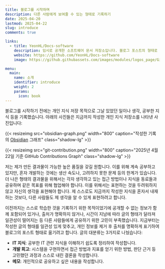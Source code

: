 ```yaml
---
title: 블로그를 시작하며
description: 다른 사람에게 보여줄 수 있는 형태로 기록하기
date: 2025-04-20
lastmod: 2025-04-22
slug: introduce
comments: true

links:
  - title: YeonHL/Docs-software
    description: 임시로 공개한 소프트웨어 문서 저장소입니다. 블로그 포스트의 형태로 다시 작성할 예정입니다.
    website: https://github.com/YeonHL/Docs-software
    image: https://github.githubassets.com/images/modules/logos_page/GitHub-Mark.png

menu:
  main:
    name: 소개
    identifier: introduce
    weight: 2
    params:
      icon: book
---
```


블로그를 시작하기 전에는 개인 지식 저장 목적으로 그날 있었던 일이나 생각, 공부한 지식 등을 기록했습니다. 아래의 사진들은 지금까지 작성한 개인 지식 저장소를 나타낸 사진입니다:

{{< resizeimg src="obsidian-graph.png" width="800" caption="작성한 기록의 [Obsidian](https://obsidian.md/) 그래프" class="shadow-lg" >}}

{{< resizeimg src="git-contribution.png" width="800" caption="2025년 4월 22일 기준 GitHub Contributions Graph" class="shadow-lg" >}}

저는 제가 만든 결과물이 가능한 높은 품질을 갖길 원합니다. 이를 위해 계속 공부하고 있지만, 혼자 개발하는 것에는 생산 속도나, 고려하지 못한 문제 등의 한계가 있습니다. 더 나은 형태의 결과물을 위해서는 각자 생각하고 있는 접근 방법이나 지식을 동료들과 공유하며 같은 목표를 위해 협업해야 합니다. 이를 위해서는 표현하는 것을 두려워하지 않고 자신의 생각을 표현해야 합니다. 제 스스로도 지금까지 작성한 지식을 혼자서 내재하는 것보다, 다른 사람들도 제 생각을 알 수 있게 표현하려고 합니다.

이전까지는 스스로 학습한 것을 기록하기 위한 목적이었기에 공개할 수 없는 정보가 함께 포함되어 있거나, 출처가 명확하지 않거나, 시간이 지남에 따라 글의 형태가 달라져 일관성이 떨어지는 등 다른 사람들에게 공유하기 위한 고민이 부족했습니다. 지금부터는 작성한 글의 형태를 일관성 있게 맞추고, 개인 정보를 제거 후 출처를 명확하게 표기하여 블로그의 포스트 형태로 옮기려고 합니다. 글의 대분류는 3가지로 나눴습니다:

- **IT 지식**: 공부한 IT 관련 지식을 이해하기 쉽도록 정리하여 작성합니다.
- **개발 회고**: 시스템을 구현하면서 접근 방법과 지표를 얻기 위한 방법, 판단 근거 등 고민했던 과정과 스스로 내린 결론을 작성합니다.
- **메모**: 개인적으로 공유하고 싶은 내용을 작성합니다.
